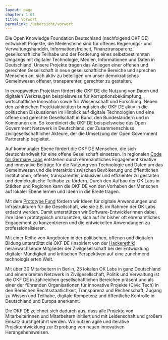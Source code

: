 ```yaml
---
layout: page
chapter: 1.01
title: Vorwort
permalink: /uebersicht/vorwort
---
```


Die Open Knowledge Foundation Deutschland (nachfolgend OKF DE) entwickelt Projekte, die Meilensteine sind für offenes Regierungs- und Verwaltungshandeln, Informationsfreiheit, Finanztransparenz, gesellschaftliche Teilhabe und der Förderung eines selbstbestimmten Umgangs mit digitaler Technologie, Medien, Informationen und Daten in Deutschland.  Unsere Projekte tragen das Anliegen einer offenen und gerechten Gesellschaft in neue gesellschaftliche Bereiche und sprechen Menschen an, sich aktiv zu beteiligen um unser demokratisches Gemeinwesen offener, transparenter, gerechter zu gestalten.

In europaweiten Projekten fördert die OKF DE die Nutzung von Daten und digitalen Werkzeugen beispielsweise für Korruptionsbekämpfung, wirtschaftliche Innovation sowie für Wissenschaft und Forschung. Neben den zahlreichen Projektaktivitäten bringt sich die OKF DE aktiv in die politischen Diskussionen im Hinblick auf digitale Technologien und eine offene und gerechte Gesellschaft in Bund, den Bundesländern und in Kommunen ein. So koordiniert die OKF DE beispielsweise das Open Government Netzwerk in Deutschland, der Zusammenschluss zivilgesellschaftlicher Akteure, der die Umsetzung der Open Government Partnership begleitet.

Auf kommunaler Ebene fördert die OKF DE Menschen, die sich deutschlandweit für eine offene Gesellschaft einsetzen. In regionalen [Code for Germany Labs](https://www.codefor.de/) entstehen durch ehrenamtliches Engagement kreative und innovative Beiträge für die Nutzung von Technologie und Daten um das Gemeinwesen und die Interaktion zwischen Bevölkerung und öffentlichen Institutionen, offener, transparenter, inklusiver und effizienter zu gestalten und demokratische Teilhabe zu fördern. Durch den Aufbau der OK Labs in Städten und Regionen kann die OKF DE von den Vorhaben der Menschen auf lokaler Ebene lernen und Ideen in die Breite tragen. 

Mit dem [Prototype Fund](https://prototypefund.de/) fördern wir Ideen für digitale Anwendungen und Infrastrukturen für die Gesellschaft, wie sie z.B. im Rahmen der OK Labs erdacht werden. Damit unterstützen wir Software-Entwicklerinnen dabei, ihre Ideen prototypisch umzusetzen, sich auf ihr bisher oft ehrenamtliches Engagement zu konzentrieren und die entwickelten Anwendungen zu professionalisieren.

Mit einer Reihe von Angeboten in der politischen, offenen und digitalen Bildung unterstützt die OKF DE (inspiriert von der [Hackerethik](https://www.ccc.de/de/hackerethik)) heranwachsende Mitglieder der Zivilgesellschaft bei der Entwicklung digitaler Mündigkeit und kritischen Perspektiven auf eine zunehmend technologisierten Welt. 

Mit über 30 Mitarbeitern in Berlin, 25 lokalen OK Labs in ganz Deutschland und einem breiten Netzwerk in Zivilgesellschaft, Politik und Verwaltung ist die OKF DE in zahlreichen gesellschaftlichen Bereichen präsent und als einer der führenden Organisationen für innovative Projekte (Civic Tech) in den Bereichen Rechtsstaatlichkeit, Transparenz und Rechenschaft, Zugang zu Wissen und Teilhabe, digitale Kompetenz und öffentliche Kontrolle in Deutschland und Europa anerkannt.

Die OKF DE zeichnet sich dadurch aus, dass alle Projekte von Mitarbeiterinnen und Mitarbeitern initiiert und mit Leidenschaft und großem Einsatz durchgeführt werden. Wir nutzen agile und iterative Projektentwicklung zur Erprobung von neuen innovativen Herangehensweisen. 
